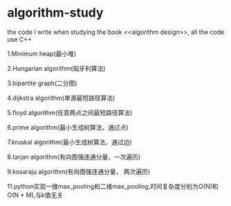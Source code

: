 # algorithm-study
the code I write when studying the book &lt;&lt;algorithm design>>, all the code use C++

1.Minimum heap(最小堆)

2.Hungarian algorithm(匈牙利算法)

3.bipartite graph(二分图)

4.dijkstra algorithm(单源最短路径算法)

5.floyd algorithm(任意两点之间最短路径算法)

6.prime algorithm(最小生成树算法，通过点)

7.kruskal algorithm(最小生成树算法，通过边)

8.tarjan algorithm(有向图强连通分量，一次遍历)

9.kosaraju algorithm(有向图强连通分量， 两次遍历)

11.python实现一维max_pooling和二维max_pooling,时间复杂度分别为O(N)和O(N * M),与k值无关
